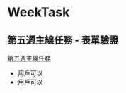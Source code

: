 # WeekTask
## 第五週主線任務 - 表單驗證

[第五週主線任務](https://panyensu.github.io/WeekTask/Week_05/index.html)


- 用戶可以
- 用戶可以



